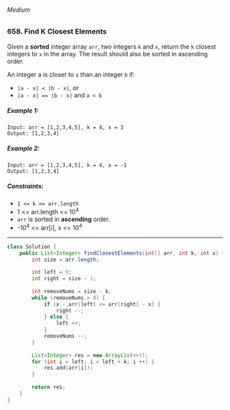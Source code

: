 ###### Medium

### 658. Find K Closest Elements

Given a **sorted** integer array `arr`, two integers `k` and `x`, return the `k` closest integers to `x` in the array. The result should also be sorted in ascending order.

An integer a is closer to `x` than an integer `b` if:

- `|a - x| < |b - x|`, or
- `|a - x| == |b - x|` and `a < b`
 

##### Example 1:
```
Input: arr = [1,2,3,4,5], k = 4, x = 3
Output: [1,2,3,4]
```
##### Example 2:
```
Input: arr = [1,2,3,4,5], k = 4, x = -1
Output: [1,2,3,4]
``` 

##### Constraints:

- `1 <= k <= arr.length`
- 1 <= arr.length <= 10<sup>4</sup>
- `arr` is sorted in **ascending** order.
- -10<sup>4</sup> <= arr[i], x <= 10<sup>4</sup>

***

```java
class Solution {
    public List<Integer> findClosestElements(int[] arr, int k, int x) {
        int size = arr.length;
        
        int left = 0;
        int right = size - 1;
        
        int removeNums = size - k;
        while (removeNums > 0) {
            if (x - arr[left] <= arr[right] - x) {
                right --;
            } else {
                left ++;
            }
            removeNums --;
        }
        
        List<Integer> res = new ArrayList<>();
        for (int i = left; i < left + k; i ++) {
            res.add(arr[i]);
        }
        
        return res;
    }
}
```
